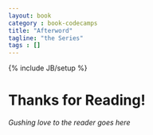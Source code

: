 ```yaml
---
layout: book
category : book-codecamps
title: "Afterword"
tagline: "the Series"
tags : []
---
```

{% include JB/setup %}

# Thanks for Reading!

*Gushing love to the reader goes here*

